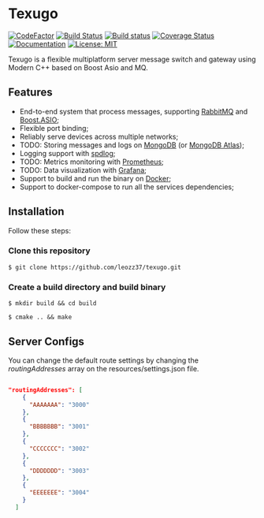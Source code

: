 # Texugo

[![CodeFactor](https://www.codefactor.io/repository/github/leozz37/texugo/badge)](https://www.codefactor.io/repository/github/leozz37/texugo)
[![Build Status](https://travis-ci.com/leozz37/texugo.svg?branch=master)](https://travis-ci.com/leozz37/texugo)
[![Build status](https://ci.appveyor.com/api/projects/status/qqp2al1e827jx70m?svg=true)](https://ci.appveyor.com/project/leozz37/texugo)
[![Coverage Status](https://coveralls.io/repos/github/leozz37/texugo/badge.svg?branch=master)](https://coveralls.io/github/leozz37/texugo?branch=master)
[![Documentation](https://codedocs.xyz/leozz37/texugo.svg)](https://codedocs.xyz/leozz37/texugo/)
[![License: MIT](https://img.shields.io/badge/License-MIT-yellow.svg)](https://opensource.org/licenses/MIT)

Texugo is a flexible multiplatform server message switch and gateway using Modern C++ based on Boost Asio and MQ.

## Features

- End-to-end system that process messages, supporting [RabbitMQ](https://www.rabbitmq.com/) and [Boost.ASIO](https://www.boost.org/doc/libs/1_66_0/doc/html/boost_asio.html);
- Flexible port binding;
- Reliably serve devices across multiple networks;
- TODO: Storing messages and logs on [MongoDB](https://www.mongodb.com/) (or [MongoDB Atlas](https://www.mongodb.com/cloud/atlas));
- Logging support with [spdlog](https://github.com/gabime/spdlog);
- TODO: Metrics monitoring with [Prometheus](https://prometheus.io/);
- TODO: Data visualization with [Grafana](https://grafana.com/);
- Support to build and run the binary on [Docker](https://www.docker.com/);
- Support to docker-compose to run all the services dependencies;

## Installation

Follow these steps:

### Clone this repository

`$ git clone https://github.com/leozz37/texugo.git`

### Create a build directory and build binary

`$ mkdir build && cd build`

`$ cmake .. && make`

## Server Configs

You can change the default route settings by changing the _routingAddresses_ array on the resources/settings.json file.

```settings.json

"routingAddresses": [
    {
      "AAAAAAA": "3000"
    },
    {
      "BBBBBBB": "3001"
    },
    {
      "CCCCCCC": "3002"
    },
    {
      "DDDDDDD": "3003"
    },
    {
      "EEEEEEE": "3004"
    }
  ]
```
